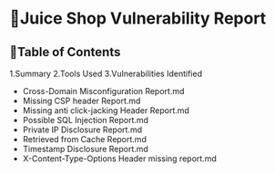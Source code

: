 # 📁Juice Shop Vulnerability Report

## 🧭Table of Contents
1.Summary
2.Tools Used
3.Vulnerabilities Identified
- Cross-Domain Misconfiguration Report.md
- Missing CSP header Report.md
- Missing anti click-jacking Header Report.md
- Possible SQL Injection Report.md
- Private IP Disclosure Report.md
- Retrieved from Cache Report.md
- Timestamp Disclosure Report.md
- X-Content-Type-Options Header missing report.md
